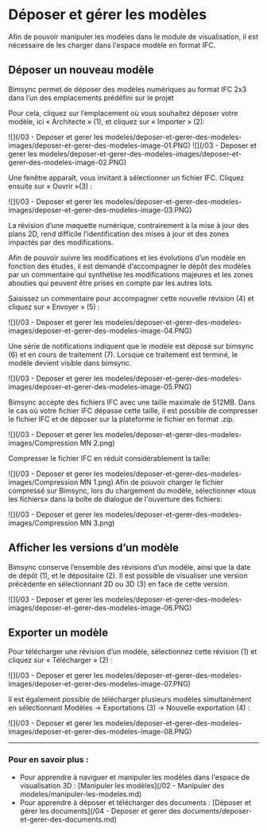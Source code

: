 # Déposer et gérer les modèles

Afin de pouvoir manipuler les modèles dans le module de visualisation, il est nécessaire de les charger dans l'espace modèle en format IFC.

## Déposer un nouveau modèle

Bimsync permet de déposer des modèles numériques au format IFC 2x3 dans l’un des emplacements prédéfini sur le projet

Pour cela, cliquez sur l’emplacement où vous souhaitez déposer votre modèle, ici « Architecte » \(1\), et cliquez sur « Importer » \(2\):

![](/03 - Deposer et gerer les modeles/deposer-et-gerer-des-modeles-images/deposer-et-gerer-des-modeles-image-01.PNG)
![](/03 - Deposer et gerer les modeles/deposer-et-gerer-des-modeles-images/deposer-et-gerer-des-modeles-image-02.PNG)

Une fenêtre apparaît, vous invitant à sélectionner un fichier IFC. Cliquez ensuite sur « Ouvrir »\(3\) :

![](/03 - Deposer et gerer les modeles/deposer-et-gerer-des-modeles-images/deposer-et-gerer-des-modeles-image-03.PNG)

La révision d’une maquette numérique, contrairement à la mise à jour des plans 2D, rend difficile l’identification des mises à jour et des zones impactés par des modifications.

Afin de pouvoir suivre les modifications et les évolutions d’un modèle en fonction des études, il est demandé d’accompagner le dépôt des modèles par un commentaire qui synthétise les modifications majeures et les zones abouties qui peuvent être prises en compte par les autres lots.

Saisissez un commentaire pour accompagner cette nouvelle révision \(4\) et cliquez sur « Envoyer » \(5\) :

![](/03 - Deposer et gerer les modeles/deposer-et-gerer-des-modeles-images/deposer-et-gerer-des-modeles-image-04.PNG)

Une série de notifications indiquent que le modèle est déposé sur bimsync \(6\) et en cours de traitement \(7\). Lorsque ce traitement est terminé, le modèle devient visible dans bimsync.

![](/03 - Deposer et gerer les modeles/deposer-et-gerer-des-modeles-images/deposer-et-gerer-des-modeles-image-05.PNG)

Bimsync accèpte des fichiers IFC avec une taille maximale de 512MB. Dans le cas où votre fichier IFC dépasse cette taille, il est possible de compresser le fichier IFC et de déposer sur la plateforme le fichier en format .zip.

![](/03 - Deposer et gerer les modeles/deposer-et-gerer-des-modeles-images/Compression MN 2.png)

Compresser le fichier IFC en réduit considérablement la taille:

![](/03 - Deposer et gerer les modeles/deposer-et-gerer-des-modeles-images/Compression MN 1.png)
Afin de pouvoir charger le fichier compressé sur Bimsync, lors du chargement du modèle, sélectionner «tous les fichiers» dans la boîte de dialogue de l'ouverture des fichiers:

![](/03 - Deposer et gerer les modeles/deposer-et-gerer-des-modeles-images/Compression MN 3.png)


## Afficher les versions d’un modèle

Bimsync conserve l’ensemble des révisions d’un modèle, ainsi que la date de dépôt \(1\), et le dépositaire \(2\). Il est possible de visualiser une version précédente en sélectionnant 2D ou 3D \(3\) en face de cette version.

![](/03 - Deposer et gerer les modeles/deposer-et-gerer-des-modeles-images/deposer-et-gerer-des-modeles-image-06.PNG)

## Exporter un modèle

Pour télécharger une révision d’un modèle, sélectionnez cette révision \(1\) et cliquez sur « Télécharger » \(2\) :

![](/03 - Deposer et gerer les modeles/deposer-et-gerer-des-modeles-images/deposer-et-gerer-des-modeles-image-07.PNG)

Il est également possible de télécharger plusieurs modèles simultanément en sélectionnant Modèles -&gt; Exportations \(3\) -&gt; Nouvelle exportation \(4\) :

![](/03 - Deposer et gerer les modeles/deposer-et-gerer-des-modeles-images/deposer-et-gerer-des-modeles-image-08.PNG)

---

### Pour en savoir plus :

* Pour apprendre à naviguer et manipuler les modèles dans l'espace de visualisation 3D : [Manipuler les modèles](/02 - Manipuler des modeles/manipuler-les-modeles.md)
* Pour apprendre à déposer et télécharger des documents : [Déposer et gérer les documents](/04 - Deposer et gerer des documents/deposer-et-gerer-des-documents.md)

